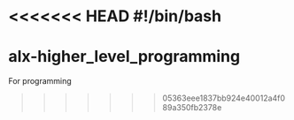 <<<<<<< HEAD
#!/bin/bash
=======
# alx-higher_level_programming
For programming
>>>>>>> 05363eee1837bb924e40012a4f089a350fb2378e
